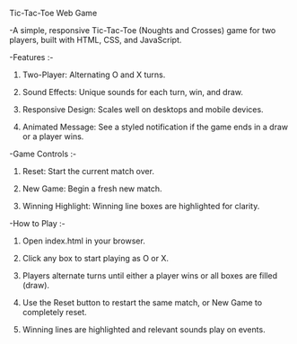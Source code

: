 Tic-Tac-Toe Web Game

-A simple, responsive Tic-Tac-Toe (Noughts and Crosses) game for two players, built with HTML, CSS, and JavaScript.


-Features :-

1. Two-Player: Alternating O and X turns.

2. Sound Effects: Unique sounds for each turn, win, and draw.

3. Responsive Design: Scales well on desktops and mobile devices.

4. Animated Message: See a styled notification if the game ends in a draw or a player wins.


-Game Controls :-

1. Reset: Start the current match over.

2. New Game: Begin a fresh new match.

3. Winning Highlight: Winning line boxes are highlighted for clarity.


-How to Play :-

1. Open index.html in your browser.

2. Click any box to start playing as O or X.

3. Players alternate turns until either a player wins or all boxes are filled (draw).

4. Use the Reset button to restart the same match, or New Game to completely reset.

5. Winning lines are highlighted and relevant sounds play on events.

